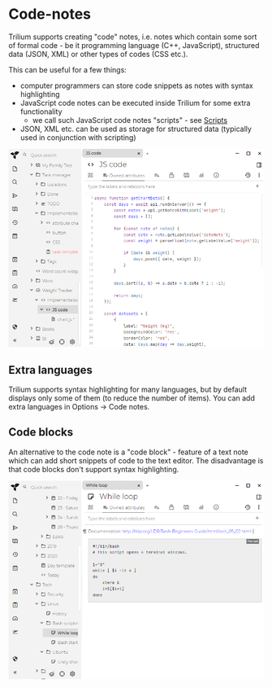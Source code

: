 # Code-notes
Trilium supports creating "code" notes, i.e. notes which contain some sort of formal code - be it programming language (C++, JavaScript), structured data (JSON, XML) or other types of codes (CSS etc.).

This can be useful for a few things:

*   computer programmers can store code snippets as notes with syntax highlighting
*   JavaScript code notes can be executed inside Trilium for some extra functionality
    *   we call such JavaScript code notes "scripts" - see [Scripts](Scripts.md)
*   JSON, XML etc. can be used as storage for structured data (typically used in conjunction with scripting)

![](images/code-note.png)

Extra languages
---------------

Trilium supports syntax highlighting for many languages, but by default displays only some of them (to reduce the number of items). You can add extra languages in Options -> Code notes.

Code blocks
-----------

An alternative to the code note is a "code block" - feature of a text note which can add short snippets of code to the text editor. The disadvantage is that code blocks don't support syntax highlighting.

![](images/code-block.png)